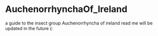# AuchenorrhynchaOf_Ireland
 
 a guide to the insect group Auchenorrhyncha of ireland 
 read me will be updated in the future (:
 
